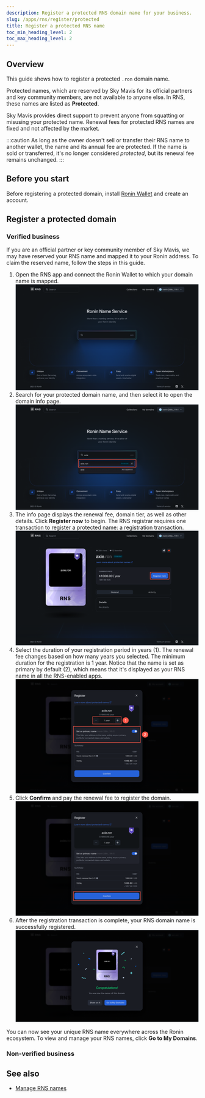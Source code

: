 ```yaml
---
description: Register a protected RNS domain name for your business.
slug: /apps/rns/register/protected
title: Register a protected RNS name
toc_min_heading_level: 2
toc_max_heading_level: 2
---
```


## Overview

This guide shows how to register a protected `.ron` domain name.

Protected names, which are reserved by Sky Mavis for its official partners and key community members, are not available to anyone else. In RNS, these names are listed as **Protected**.

Sky Mavis provides direct support to prevent anyone from squatting or misusing your protected name. Renewal fees for protected RNS names are fixed and not affected by the market.

:::caution
As long as the owner doesn't sell or transfer their RNS name to another wallet, the name and its annual fee are protected. If the name is sold or transferred, it's no longer considered *protected*, but its renewal fee remains unchanged.
:::

## Before you start

Before registering a protected domain, install [Ronin Wallet](https://wallet.roninchain.com) and create an account.

## Register a protected domain

### Verified business

If you are an official partner or key community member of Sky Mavis, we may have reserved your RNS name and mapped it to your Ronin address. To claim the reserved name, follow the steps in this guide.

1. Open the RNS app and connect the Ronin Wallet to which your domain name is mapped.
![search](../../assets/protected/search.png)
1. Search for your protected domain name, and then select it to open the domain info page.
![choose](../../assets/protected/choose.png)
1. The info page displays the renewal fee, domain tier, as well as other details. Click **Register now** to begin. The RNS registrar requires one transaction to register a protected name: a registration transaction.
![register](../../assets/protected/register.png)
1. Select the duration of your registration period in years (1). The renewal fee changes based on how many years you selected. The minimum duration for the registration is 1 year. Notice that the name is set as primary by default (2), which means that it's displayed as your RNS name in all the RNS-enabled apps.
![review](../../assets/protected/review.png)
2. Click **Confirm** and pay the renewal fee to register the domain.
![confirm](../../assets/protected/confirm.png)
1. After the registration transaction is complete, your RNS domain name is successfully registered.
![success](../../assets/protected/success.png)

You can now see your unique RNS name everywhere across the Ronin ecosystem. To view and manage your RNS names, click **Go to My Domains**.

### Non-verified business



## See also

* [Manage RNS names](./../../manage.md)
